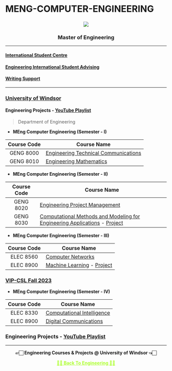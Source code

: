 # MENG-COMPUTER-ENGINEERING
  
  <h3 align="center"><img src="https://github.com/Amey-Thakur/MENG-ELECTRICAL-AND-COMPUTER-ENGINEERING/assets/54937357/78336ce0-0d8a-42e5-9d3c-cf1d1065e5f1"></h3>
  <h3 align="center">Master of Engineering</h3>
  
---

#### [International Student Centre](https://github.com/Amey-Thakur/INTERNATIONAL-STUDENT-CENTRE)

#### [Engineering International Student Advising](https://github.com/Amey-Thakur/ENGINEERING-INTERNATIONAL-STUDENT-ADVISING)

#### [Writing Support](https://github.com/Amey-Thakur/WRITING-SUPPORT)

---

### [University of Windsor](https://www.uwindsor.ca)

  #### Engineering Projects - [YouTube Playlist](https://youtube.com/playlist?list=PLGOc13Pt03SZ9INe4gyxoZnA4zAXssiLn)

  >Department of Engineering
  
  - **MEng Computer Engineering (Semester - I)**

  | Course Code | Course Name |  
  | :-------------: | ------------- |
  | GENG 8000 | [Engineering Technical Communications](https://github.com/Amey-Thakur/ENGINEERING-TECHNICAL-COMMUNICATIONS) |
  | GENG 8010 | [Engineering Mathematics](https://github.com/Amey-Thakur/ENGINEERING-MATHEMATICS) |
  
  
  - **MEng Computer Engineering (Semester - II)**

  | Course Code | Course Name |  
  | :-------------: | ------------- |
  | GENG 8020 | [Engineering Project Management](https://github.com/Amey-Thakur/ENGINEERING-PROJECT-MANAGEMENT) |
  | GENG 8030 | [Computational Methods and Modeling for Engineering Applications](https://github.com/Amey-Thakur/COMPUTATIONAL-METHODS-AND-MODELING-FOR-ENGINEERING-APPLICATIONS) - [Project](https://github.com/Amey-Thakur/ADAPTIVE-CRUISE-CONTROL) |


  - **MEng Computer Engineering (Semester - III)**

  | Course Code | Course Name |  
  | :-------------: | ------------- |
  | ELEC 8560 | [Computer Networks](https://github.com/Amey-Thakur/COMPUTER-NETWORKS) |
  | ELEC 8900 | [Machine Learning](https://github.com/Amey-Thakur/MACHINE--LEARNING) - [Project](https://github.com/Amey-Thakur/ZERO-SHOT-VIDEO-GENERATION) |
  
  ### [VIP-CSL Fall 2023](https://github.com/Amey-Thakur/VIP-CSL-FALL-2023)


 - **MEng Computer Engineering (Semester - IV)**

  | Course Code | Course Name |  
  | :-------------: | ------------- |
  | ELEC 8330 | [Computational Intelligence](https://github.com/Amey-Thakur/COMPUTATIONAL-INTELLIGENCE) |
  | ELEC 8900 | [Digital Communications](https://github.com/Amey-Thakur/DIGITAL-COMMUNICATIONS) |


  ### Engineering Projects - [YouTube Playlist](https://youtube.com/playlist?list=PLGOc13Pt03SZ9INe4gyxoZnA4zAXssiLn)


---

<p align="center"> <b> 👉🏻 Engineering Courses & Projects @ University of Windsor 👈🏻 <b> </p>
 
<p align="center"><a href='https://github.com/Amey-Thakur/MENG-COMPUTER-ENGINEERING', style='color: greenyellow;'> ✌🏻 Back To Engineering ✌🏻</p>
